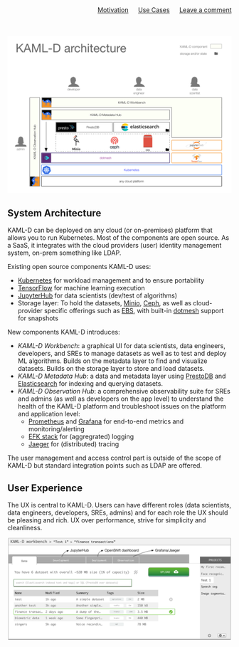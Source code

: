 <div style="text-align:right; margin-bottom:50px;" width="90%">
  <a href="motivation">Motivation</a> &#12288;
  <a href="use-cases">Use Cases</a> &#12288;
  <a href="https://github.com/kaml-d/design/issues/new">Leave a comment</a>
</div>

![KAML-D high level system architecture](img/kaml-d_system-architecture.png)

## System Architecture

KAML-D can be deployed on any cloud (or on-premises) platform that allows you to run Kubernetes. Most of the components are open source. As a SaaS, it integrates with the cloud providers (user) identity management system, on-prem something like LDAP.

Existing open source components KAML-D uses:

- [Kubernetes](https://kubernetes.io/) for workload management and to ensure portability
- [TensorFlow](https://www.tensorflow.org/) for machine learning execution
- [JupyterHub](https://github.com/jupyterhub/jupyterhub) for data scientists (dev/test of algorithms)
- Storage layer: To hold the datasets, [Minio](https://www.minio.io/), [Ceph](https://ceph.com/), as well as cloud-provider specific offerings such as [EBS](https://aws.amazon.com/ebs/), with built-in [dotmesh](https://dotmesh.com/) support for snapshots

New components KAML-D introduces:

- _KAML-D Workbench_: a graphical UI for data scientists, data engineers, developers, and SREs to manage datasets as well as to test and deploy ML algorithms. Builds on the metadata layer to find and visualize datasets. Builds on the storage layer to store and load datasets.
- _KAML-D Metadata Hub_: a data and metadata layer using [PrestoDB](https://prestodb.io/) and [Elasticsearch](https://www.elastic.co/products/elasticsearch) for indexing and querying datasets.
- _KAML-D Observation Hub_: a comprehensive observability suite for SREs and admins (as well as developers on the app level) to understand the health of the KAML-D platform and troubleshoot issues on the platform and application level:
  - [Prometheus](https://prometheus.io/) and [Grafana](https://grafana.com/) for end-to-end metrics and monitoring/alerting
  - [EFK stack](https://kubernetes.io/docs/tasks/debug-application-cluster/logging-elasticsearch-kibana/) for (aggregrated) logging
  - [Jaeger](http://jaegertracing.io/) for (distributed) tracing

The user management and access control part is outside of the scope of KAML-D but standard integration points such as LDAP are offered.

## User Experience

The UX is central to KAML-D. Users can have different roles (data scientists, data engineers, developers, SREs, admins) and for each role the UX should be pleasing and rich. UX over performance, strive for simplicity and cleanliness.

![KAML-D UX](img/kaml-d_ux.png)
